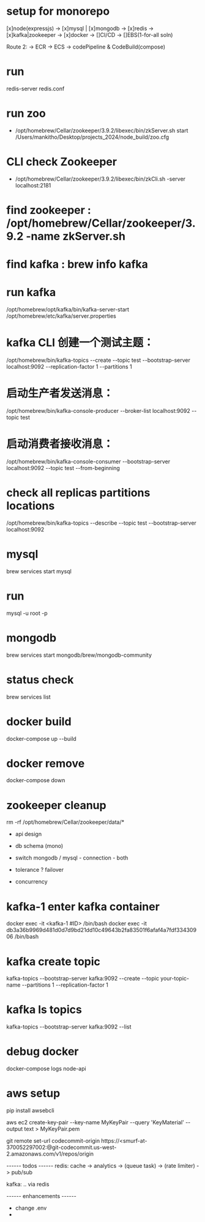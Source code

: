 # setup for monorepo
[x]node(expressjs) 
-> [x]mysql | [x]mongodb -> [x]redis -> [x]kafka|zookeeper -> [x]docker -> []CI/CD -> []EBS(1-for-all soln)  

Route 2: 
-> ECR -> ECS -> codePipeline & CodeBuild(compose)

# run 
redis-server redis.conf

# run zoo
- /opt/homebrew/Cellar/zookeeper/3.9.2/libexec/bin/zkServer.sh start /Users/mankitho/Desktop/projects_2024/node_build/zoo.cfg

# CLI check Zookeeper
- /opt/homebrew/Cellar/zookeeper/3.9.2/libexec/bin/zkCli.sh -server localhost:2181
  
# find zookeeper :  /opt/homebrew/Cellar/zookeeper/3.9.2 -name zkServer.sh
# find kafka : brew info kafka

# run kafka 
/opt/homebrew/opt/kafka/bin/kafka-server-start /opt/homebrew/etc/kafka/server.properties

# kafka CLI 创建一个测试主题：
/opt/homebrew/bin/kafka-topics --create --topic test --bootstrap-server localhost:9092 --replication-factor 1 --partitions 1
# 启动生产者发送消息：
/opt/homebrew/bin/kafka-console-producer --broker-list localhost:9092 --topic test
# 启动消费者接收消息：
/opt/homebrew/bin/kafka-console-consumer --bootstrap-server localhost:9092 --topic test --from-beginning

# check all replicas partitions locations
/opt/homebrew/bin/kafka-topics --describe --topic test --bootstrap-server localhost:9092


# mysql
brew services start mysql

# run
mysql -u root -p

# mongodb
brew services start mongodb/brew/mongodb-community
# status check 
brew services list

# docker build
docker-compose up --build

# docker remove
docker-compose down

# zookeeper cleanup
rm -rf /opt/homebrew/Cellar/zookeeper/data/*

- api design 
- db schema (mono) 
- switch mongodb / mysql  - connection - both

- tolerance ? failover
- concurrency

# kafka-1 enter kafka container
docker exec -it <kafka-1 #ID> /bin/bash
docker exec -it db3a36b9969d481d0d7d9bd21dd10c49643b2fa83501f6afaf4a7fdf33430906 /bin/bash

# kafka create topic
kafka-topics --bootstrap-server kafka:9092 --create --topic your-topic-name --partitions 1 --replication-factor 1

# kafka ls topics
kafka-topics --bootstrap-server kafka:9092 --list


# debug docker 
docker-compose logs node-api


# aws setup
pip install awsebcli

aws ec2 create-key-pair --key-name MyKeyPair --query 'KeyMaterial' --output text > MyKeyPair.pem

git remote set-url codecommit-origin https://<smurf-at-370052297002:<password>@git-codecommit.us-west-2.amazonaws.com/v1/repos/origin



------ todos ------
redis: cache -> analytics -> (queue task) -> (rate limiter) -> pub/sub

kafka: .. via redis 





------ enhancements ------
- change .env
- [](kubernetes)